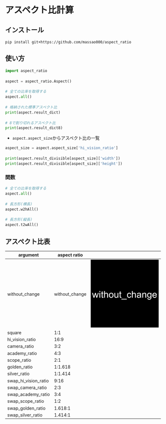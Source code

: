 
# アスペクト比計算

## インストール
```
pip install git+https://github.com/massao000/aspect_ratio
```

## 使い方

```python
import aspect_ratio

aspect = aspect_ratio.Aspect()

# 全ての比率を取得する
aspect.all()

# 格納された標準アスペクト比
print(aspect.result_dict)

# 8で割り切れるアスペクト比
print(aspect.result_dict8)
```

* `aspect.aspect_size`からアスペクト比の一覧
```python
aspect_size = aspect.aspect_size['hi_vision_ratio']

print(aspect.result_divisible[aspect_size]['width'])
print(aspect.result_divisible[aspect_size]['height'])
```


### 関数
```python
# 全ての比率を取得する
aspect.all()

# 長方形(横長)
aspect.w2hAll()

# 長方形(縦長)
aspect.t2wAll()
```

## アスペクト比表
|argument|aspect ratio||
|--|--|--|
|without_change|without_change|![](imgs/without_change.png)|
|square|1:1||
|hi_vision_ratio|16:9||
|camera_ratio|3:2||
|academy_ratio|4:3||
|scope_ratio|2:1||
|golden_ratio|1:1.618||
|silver_ratio|1:1.414||
|swap_hi_vision_ratio|9:16||
|swap_camera_ratio|2:3||
|swap_academy_ratio|3:4||
|swap_scope_ratio|1:2||
|swap_golden_ratio|1.618:1||
|swap_silver_ratio|1.414:1||
